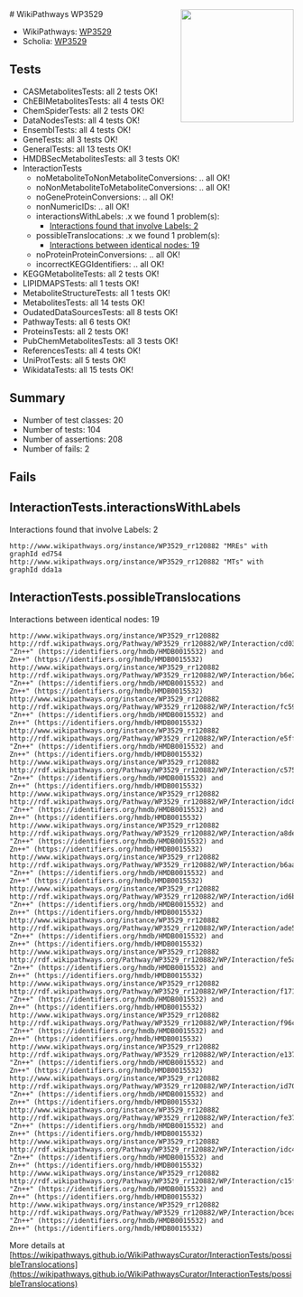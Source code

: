 <img style="float: right; width: 200px" src="https://upload.wikimedia.org/wikipedia/commons/thumb/8/83/Wplogo_with_text_500.png/640px-Wplogo_with_text_500.png" />
# WikiPathways WP3529

* WikiPathways: [WP3529](https://wikipathways.org/pathways/WP3529)
* Scholia: [WP3529](https://scholia.toolforge.org/wikipathways/WP3529)
## Tests
* CASMetabolitesTests: all 2 tests OK!
* ChEBIMetabolitesTests: all 4 tests OK!
* ChemSpiderTests: all 2 tests OK!
* DataNodesTests: all 4 tests OK!
* EnsemblTests: all 4 tests OK!
* GeneTests: all 3 tests OK!
* GeneralTests: all 13 tests OK!
* HMDBSecMetabolitesTests: all 3 tests OK!
* InteractionTests
    * noMetaboliteToNonMetaboliteConversions: .. all OK!
    * noNonMetaboliteToMetaboliteConversions: .. all OK!
    * noGeneProteinConversions: .. all OK!
    * nonNumericIDs: .. all OK!
    * interactionsWithLabels: .x we found 1 problem(s):
        * [Interactions found that involve Labels: 2](#630d2679)
    * possibleTranslocations: .x we found 1 problem(s):
        * [Interactions between identical nodes: 19](#661ebef3)
    * noProteinProteinConversions: .. all OK!
    * incorrectKEGGIdentifiers: .. all OK!
* KEGGMetaboliteTests: all 2 tests OK!
* LIPIDMAPSTests: all 1 tests OK!
* MetaboliteStructureTests: all 1 tests OK!
* MetabolitesTests: all 14 tests OK!
* OudatedDataSourcesTests: all 8 tests OK!
* PathwayTests: all 6 tests OK!
* ProteinsTests: all 2 tests OK!
* PubChemMetabolitesTests: all 3 tests OK!
* ReferencesTests: all 4 tests OK!
* UniProtTests: all 5 tests OK!
* WikidataTests: all 15 tests OK!


## Summary

* Number of test classes: 20
* Number of tests: 104
* Number of assertions: 208
* Number of fails: 2

## Fails

<a name="630d2679" />

## InteractionTests.interactionsWithLabels

Interactions found that involve Labels: 2
```
http://www.wikipathways.org/instance/WP3529_rr120882 "MREs" with graphId ed754
http://www.wikipathways.org/instance/WP3529_rr120882 "MTs" with graphId dda1a
```

<a name="661ebef3" />

## InteractionTests.possibleTranslocations

Interactions between identical nodes: 19
```
http://www.wikipathways.org/instance/WP3529_rr120882 http://rdf.wikipathways.org/Pathway/WP3529_rr120882/WP/Interaction/cd037 "Zn++" (https://identifiers.org/hmdb/HMDB0015532) and 
Zn++" (https://identifiers.org/hmdb/HMDB0015532)
http://www.wikipathways.org/instance/WP3529_rr120882 http://rdf.wikipathways.org/Pathway/WP3529_rr120882/WP/Interaction/b6e2b "Zn++" (https://identifiers.org/hmdb/HMDB0015532) and 
Zn++" (https://identifiers.org/hmdb/HMDB0015532)
http://www.wikipathways.org/instance/WP3529_rr120882 http://rdf.wikipathways.org/Pathway/WP3529_rr120882/WP/Interaction/fc590 "Zn++" (https://identifiers.org/hmdb/HMDB0015532) and 
Zn++" (https://identifiers.org/hmdb/HMDB0015532)
http://www.wikipathways.org/instance/WP3529_rr120882 http://rdf.wikipathways.org/Pathway/WP3529_rr120882/WP/Interaction/e5ff2 "Zn++" (https://identifiers.org/hmdb/HMDB0015532) and 
Zn++" (https://identifiers.org/hmdb/HMDB0015532)
http://www.wikipathways.org/instance/WP3529_rr120882 http://rdf.wikipathways.org/Pathway/WP3529_rr120882/WP/Interaction/c575c "Zn++" (https://identifiers.org/hmdb/HMDB0015532) and 
Zn++" (https://identifiers.org/hmdb/HMDB0015532)
http://www.wikipathways.org/instance/WP3529_rr120882 http://rdf.wikipathways.org/Pathway/WP3529_rr120882/WP/Interaction/idc81b3b40 "Zn++" (https://identifiers.org/hmdb/HMDB0015532) and 
Zn++" (https://identifiers.org/hmdb/HMDB0015532)
http://www.wikipathways.org/instance/WP3529_rr120882 http://rdf.wikipathways.org/Pathway/WP3529_rr120882/WP/Interaction/a8def "Zn++" (https://identifiers.org/hmdb/HMDB0015532) and 
Zn++" (https://identifiers.org/hmdb/HMDB0015532)
http://www.wikipathways.org/instance/WP3529_rr120882 http://rdf.wikipathways.org/Pathway/WP3529_rr120882/WP/Interaction/b6aac "Zn++" (https://identifiers.org/hmdb/HMDB0015532) and 
Zn++" (https://identifiers.org/hmdb/HMDB0015532)
http://www.wikipathways.org/instance/WP3529_rr120882 http://rdf.wikipathways.org/Pathway/WP3529_rr120882/WP/Interaction/id6b4a7265 "Zn++" (https://identifiers.org/hmdb/HMDB0015532) and 
Zn++" (https://identifiers.org/hmdb/HMDB0015532)
http://www.wikipathways.org/instance/WP3529_rr120882 http://rdf.wikipathways.org/Pathway/WP3529_rr120882/WP/Interaction/ade59 "Zn++" (https://identifiers.org/hmdb/HMDB0015532) and 
Zn++" (https://identifiers.org/hmdb/HMDB0015532)
http://www.wikipathways.org/instance/WP3529_rr120882 http://rdf.wikipathways.org/Pathway/WP3529_rr120882/WP/Interaction/fe5a1 "Zn++" (https://identifiers.org/hmdb/HMDB0015532) and 
Zn++" (https://identifiers.org/hmdb/HMDB0015532)
http://www.wikipathways.org/instance/WP3529_rr120882 http://rdf.wikipathways.org/Pathway/WP3529_rr120882/WP/Interaction/f171d "Zn++" (https://identifiers.org/hmdb/HMDB0015532) and 
Zn++" (https://identifiers.org/hmdb/HMDB0015532)
http://www.wikipathways.org/instance/WP3529_rr120882 http://rdf.wikipathways.org/Pathway/WP3529_rr120882/WP/Interaction/f96c5 "Zn++" (https://identifiers.org/hmdb/HMDB0015532) and 
Zn++" (https://identifiers.org/hmdb/HMDB0015532)
http://www.wikipathways.org/instance/WP3529_rr120882 http://rdf.wikipathways.org/Pathway/WP3529_rr120882/WP/Interaction/e1379 "Zn++" (https://identifiers.org/hmdb/HMDB0015532) and 
Zn++" (https://identifiers.org/hmdb/HMDB0015532)
http://www.wikipathways.org/instance/WP3529_rr120882 http://rdf.wikipathways.org/Pathway/WP3529_rr120882/WP/Interaction/id703d3427 "Zn++" (https://identifiers.org/hmdb/HMDB0015532) and 
Zn++" (https://identifiers.org/hmdb/HMDB0015532)
http://www.wikipathways.org/instance/WP3529_rr120882 http://rdf.wikipathways.org/Pathway/WP3529_rr120882/WP/Interaction/fe371 "Zn++" (https://identifiers.org/hmdb/HMDB0015532) and 
Zn++" (https://identifiers.org/hmdb/HMDB0015532)
http://www.wikipathways.org/instance/WP3529_rr120882 http://rdf.wikipathways.org/Pathway/WP3529_rr120882/WP/Interaction/idc429b1b "Zn++" (https://identifiers.org/hmdb/HMDB0015532) and 
Zn++" (https://identifiers.org/hmdb/HMDB0015532)
http://www.wikipathways.org/instance/WP3529_rr120882 http://rdf.wikipathways.org/Pathway/WP3529_rr120882/WP/Interaction/c15f4 "Zn++" (https://identifiers.org/hmdb/HMDB0015532) and 
Zn++" (https://identifiers.org/hmdb/HMDB0015532)
http://www.wikipathways.org/instance/WP3529_rr120882 http://rdf.wikipathways.org/Pathway/WP3529_rr120882/WP/Interaction/bcead "Zn++" (https://identifiers.org/hmdb/HMDB0015532) and 
Zn++" (https://identifiers.org/hmdb/HMDB0015532)
```

More details at [https://wikipathways.github.io/WikiPathwaysCurator/InteractionTests/possibleTranslocations](https://wikipathways.github.io/WikiPathwaysCurator/InteractionTests/possibleTranslocations)

